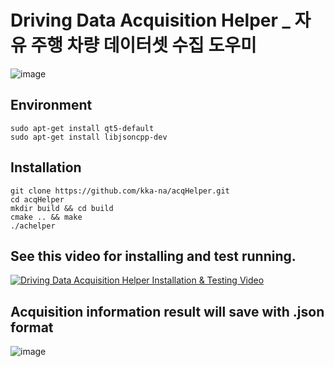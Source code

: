 # Driving Data Acquisition Helper _ 자유 주행 차량 데이터셋 수집 도우미

![image](https://user-images.githubusercontent.com/69347961/130634548-6af7f5b6-ed94-457c-b70d-4c74548e76f2.png)

## Environment
```
sudo apt-get install qt5-default
sudo apt-get install libjsoncpp-dev
```

## Installation
```
git clone https://github.com/kka-na/acqHelper.git
cd acqHelper
mkdir build && cd build
cmake .. && make
./achelper
```

## See this video for installing and test running.

[![Driving Data Acquisition Helper Installation & Testing Video](http://img.youtube.com/vi/3xdYlxHRK1s/0.jpg)](https://youtu.be/3xdYlxHRK1s) 

## Acquisition information result will save with .json format

![image](https://user-images.githubusercontent.com/69347961/130635362-4bacf88f-c622-4dcd-aa67-8409ca2bed55.png)

